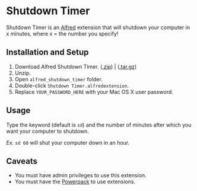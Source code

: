 Shutdown Timer
==============

Shutdown Timer is an [Alfred](http://www.alfredapp.com/) extension that will shutdown your computer in x minutes, where x = the number you specify!

Installation and Setup
----------------------
1. Download Alfred Shutdown Timer. ([.zip](https://github.com/curtisblackwell/alfred_shutdown_timer/zipball/master)) | ([.tar.gz](https://github.com/curtisblackwell/alfred_shutdown_timer/tarball/master))
2. Unzip.
3. Open `alfred_shutdown_timer` folder.
4. Double-click `Shutdown Timer.alfredextension`.
5. Replace `YOUR_PASSWORD_HERE` with your Mac OS X user password.

Usage
-----
Type the keyword (default is `sd`) and the number of minutes after which you want your computer to shutdown.

_Ex._
`sd 60` will shut your computer down in an hour.

Caveats
-------
* You must have admin privileges to use this extension.
* You must have the [Powerpack](http://www.alfredapp.com/powerpack/) to use extensions.